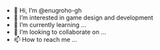 - 👋 Hi, I’m @enugroho-gh
- 👀 I’m interested in game design and development
- 🌱 I’m currently learning ...
- 💞️ I’m looking to collaborate on ...
- 📫 How to reach me ...

<!---
enugroho-gh/enugroho-gh is a ✨ special ✨ repository because its `README.md` (this file) appears on your GitHub profile.
You can click the Preview link to take a look at your changes.
--->
